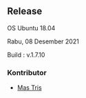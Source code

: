 ## Release

OS Ubuntu 18.04

Rabu, 08 Desember 2021

Build : v.1.7.10
<!--
## Source 

- [https://t.me/botindonesia/144783](https://t.me/botindonesia/144783)
-->
### Kontributor

- [Mas Tris](https://t.me/onsirtus)
